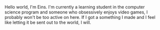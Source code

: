 Hello world, I'm Eins. 
I'm currently a learning student in the computer science program and someone who obsessively enjoys video games, I probably won't be too active on here.
If I got a something I made and I feel like letting it be sent out to the world, I will.
